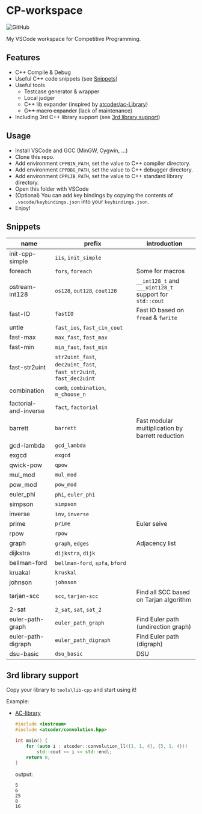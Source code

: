 # CP-workspace

![GitHub](https://img.shields.io/github/license/Tiphereth-A/CP-workspace)

My VSCode workspace for Competitive Programming.

## Features

-   C++ Compile & Debug
-   Useful C++ code snippets (see [Snippets](#Snippets))
-   Useful tools
    -   Testcase generator & wrapper
    -   Local judger
    -   C++ lib expander (inspired by [atcoder/ac-Library](https://github.com/atcoder/ac-library))
    -   ~~C++ macro expander~~ (lack of maintenance)
-   Including 3rd C++ library support (see [3rd library support](#3rd%20library%20support))

## Usage

-   Install VSCode and GCC (MinGW, Cygwin, ...)
-   Clone this repo.
-   Add environment `CPPBIN_PATH`, set the value to C++ compiler directory.
-   Add environment `CPPDBG_PATH`, set the value to C++ debugger directory.
-   Add environment `CPPLIB_PATH`, set the value to C++ standard library directory.
-   Open this folder with VSCode
-   (Optional) You can add key bindings by copying the contents of `.vscode/keybindings.json` into your `keybindings.json`.
-   Enjoy!

## Snippets

| name                  | prefix                                                             | introduction                                            |
| --------------------- | ------------------------------------------------------------------ | ------------------------------------------------------- |
| init-cpp-simple       | `iis`, `init_simple`                                               |
| foreach               | `fors`, `foreach`                                                  | Some for macros                                         |
| ostream-int128        | `os128`, `out128`, `cout128`                                       | `__int128_t` and `___uint128_t` support for `std::cout` |
| fast-IO               | `fastIO`                                                           | Fast IO based on `fread` & `fwrite`                     |
| untie                 | `fast_ios`, `fast_cin_cout`                                        |
| fast-max              | `max_fast`, `fast_max`                                             |
| fast-min              | `min_fast`, `fast_min`                                             |
| fast-str2uint         | `str2uint_fast`, `dec2uint_fast`, `fast_str2uint`, `fast_dec2uint` |
| combination           | `comb`, `combination`, `m_choose_n`                                |
| factorial-and-inverse | `fact`, `factorial`                                                |
| barrett               | `barrett`                                                          | Fast modular multiplication by barrett reduction        |
| gcd-lambda            | `gcd_lambda`                                                       |
| exgcd                 | `exgcd`                                                            |
| qwick-pow             | `qpow`                                                             |
| mul_mod               | `mul_mod`                                                          |
| pow_mod               | `pow_mod`                                                          |
| euler_phi             | `phi`, `euler_phi`                                                 |
| simpson               | `simpson`                                                          |
| inverse               | `inv`, `inverse`                                                   |
| prime                 | `prime`                                                            | Euler seive                                             |
| rpow                  | `rpow`                                                             |
| graph                 | `graph`, `edges`                                                   | Adjacency list                                          |
| dijkstra              | `dijkstra`, `dijk`                                                 |
| bellman-ford          | `bellman-ford`, `spfa`, `bford`                                    |
| kruakal               | `kruskal`                                                          |
| johnson               | `johnson`                                                          |
| tarjan-scc            | `scc`, `tarjan-scc`                                                | Find all SCC based on Tarjan algorithm                  |
| 2-sat                 | `2_sat`, `sat`, `sat_2`                                            |
| euler-path-graph      | `euler_path_graph`                                                 | Find Euler path (undirection graph)                     |
| euler-path-digraph    | `euler_path_digraph`                                               | Find Euler path (digraph)                               |
| dsu-basic             | `dsu_basic`                                                        | DSU                                                     |

## 3rd library support

Copy your library to `tools\lib-cpp` and start using it!

Example:

-   [AC-library](https://github.com/atcoder/ac-library)

    ```cpp
    #include <iostream>
    #include <atcoder/convolution.hpp>

    int main() {
        for (auto i : atcoder::convolution_ll({1, 1, 4}, {5, 1, 4}))
            std::cout << i << std::endl;
        return 0;
    }
    ```

    output:

    ```text
    5
    6
    25
    8
    16
    ```
